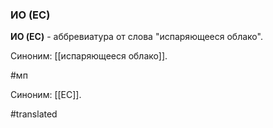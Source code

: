 ### ИО (EC)

**ИО (EC)** - аббревиатура от слова \"испаряющееся облако\".

Синоним: [[испаряющееся облако]].

#мп

Синоним: [[EC]].

#translated
